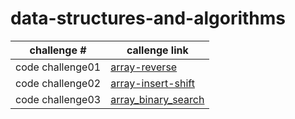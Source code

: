 # data-structures-and-algorithms

| challenge #      | callenge link                            | 
| ---------------- | ---------------------------------------- | 
| code challenge01    |[array-reverse](https://github.com/asfantala/data-structures-and-algorithms/tree/array-reverse/array-reverse)  | 
| code challenge02    |[array-insert-shift](https://github.com/asfantala/data-structures-and-algorithms/tree/main/array-insert-shift)  |
|code challenge03|[array_binary_search](https://github.com/asfantala/data-structures-and-algorithms/tree/main/array_binary_search)|


